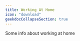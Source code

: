 ```yaml
---
title: Working At Home
icon: "download"
geekdocCollapseSection: true
---
```


Some info about working at home
